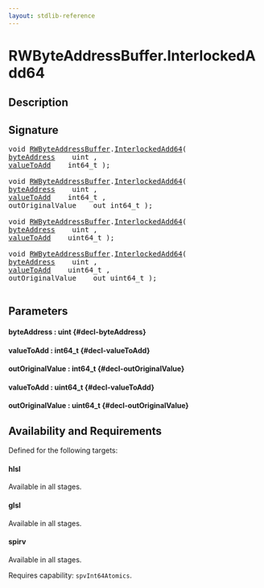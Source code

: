 ```yaml
---
layout: stdlib-reference
---
```


# RWByteAddressBuffer\.InterlockedAdd64

## Description





## Signature 

<pre>
void <a href="/stdlib-reference/types/RWByteAddressBuffer/index" class="code_type">RWByteAddressBuffer</a>.<a href="/stdlib-reference/types/RWByteAddressBuffer/InterlockedAdd64">InterlockedAdd64</a>(
<a href="/stdlib-reference/types/RWByteAddressBuffer/InterlockedAdd64#decl-byteAddress" class="code_param">byteAddress</a>    uint ,
<a href="/stdlib-reference/types/RWByteAddressBuffer/InterlockedAdd64#decl-valueToAdd" class="code_param">valueToAdd</a>    int64_t );

void <a href="/stdlib-reference/types/RWByteAddressBuffer/index" class="code_type">RWByteAddressBuffer</a>.<a href="/stdlib-reference/types/RWByteAddressBuffer/InterlockedAdd64">InterlockedAdd64</a>(
<a href="/stdlib-reference/types/RWByteAddressBuffer/InterlockedAdd64#decl-byteAddress" class="code_param">byteAddress</a>    uint ,
<a href="/stdlib-reference/types/RWByteAddressBuffer/InterlockedAdd64#decl-valueToAdd" class="code_param">valueToAdd</a>    int64_t ,
outOriginalValue    out int64_t );

void <a href="/stdlib-reference/types/RWByteAddressBuffer/index" class="code_type">RWByteAddressBuffer</a>.<a href="/stdlib-reference/types/RWByteAddressBuffer/InterlockedAdd64">InterlockedAdd64</a>(
<a href="/stdlib-reference/types/RWByteAddressBuffer/InterlockedAdd64#decl-byteAddress" class="code_param">byteAddress</a>    uint ,
<a href="/stdlib-reference/types/RWByteAddressBuffer/InterlockedAdd64#decl-valueToAdd" class="code_param">valueToAdd</a>    uint64_t );

void <a href="/stdlib-reference/types/RWByteAddressBuffer/index" class="code_type">RWByteAddressBuffer</a>.<a href="/stdlib-reference/types/RWByteAddressBuffer/InterlockedAdd64">InterlockedAdd64</a>(
<a href="/stdlib-reference/types/RWByteAddressBuffer/InterlockedAdd64#decl-byteAddress" class="code_param">byteAddress</a>    uint ,
<a href="/stdlib-reference/types/RWByteAddressBuffer/InterlockedAdd64#decl-valueToAdd" class="code_param">valueToAdd</a>    uint64_t ,
outOriginalValue    out uint64_t );

</pre>

## Parameters

#### byteAddress  : uint {#decl-byteAddress}
#### valueToAdd  : int64\_t {#decl-valueToAdd}
#### outOriginalValue  : int64\_t {#decl-outOriginalValue}
#### valueToAdd  : uint64\_t {#decl-valueToAdd}
#### outOriginalValue  : uint64\_t {#decl-outOriginalValue}

## Availability and Requirements

Defined for the following targets:

#### hlsl
Available in all stages.

#### glsl
Available in all stages.

#### spirv
Available in all stages.

Requires capability: `spvInt64Atomics`.


